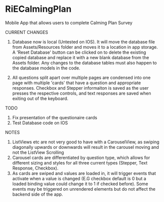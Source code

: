 # RiECalmingPlan
Mobile App that allows users to complete Calming Plan Survey

CURRENT CHANGES
1. Database now is local (Untested on IOS). 
It will move the database file from Assets/Resources folder and moves it to a location in app storage. A 'Reset Database' button can be clicked on to delete the existing copied database and replace it with a new blank database from the Assets folder.
Any changes to the database tables must also happen to the database models in the code.

2. All questions split apart over multiple pages are condensed into one page with multiple 'cards' that have a question and
appropriate responses. Checkbox and Stepper informaiton is saved as the user presses the respective controls, and text responses are saved when exiting out of the keyboard.

TODO
1. Fix presentation of the questionaire cards
2. Test Database code on IOS

NOTES
1. ListViews etc are not very good to have with a CarouselView, as swiping diagonally upwards or downwards will result 
in the carousel moving and not the ListView Scrolling
2. Carousel cards are differentiated by question type, which allows for different sizing and styles for all three current types
(Stepper, Text Response, Checkbox).
3. As cards are swiped and values are loaded in, it will trigger events that activate when a value is changed (E.G checkbox default is 0 but a loaded binding value could change it to 1 if checked before). Some events may be triggered on unrendered elements but do not affect the backend side of the app.
